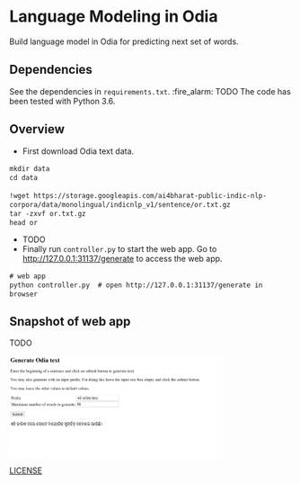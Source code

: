 # Language Modeling in Odia

Build language model in Odia for predicting next set of words.

## Dependencies
See the dependencies in `requirements.txt`.  :fire_alarm: TODO
The code has been tested with Python 3.6.

## Overview

- First download Odia text data.

```shell
mkdir data
cd data

!wget https://storage.googleapis.com/ai4bharat-public-indic-nlp-corpora/data/monolingual/indicnlp_v1/sentence/or.txt.gz
tar -zxvf or.txt.gz
head or
```

- TODO
- Finally run `controller.py` to start the web app. Go to http://127.0.0.1:31137/generate to access the web app.

```shell
# web app
python controller.py  # open http://127.0.0.1:31137/generate in browser
```

## Snapshot of web app
TODO

<img src="/snapshot.png" width="75%" height="75%"/>

[LICENSE](https://github.com/OdiaNLP/language-modeling/blob/main/LICENSE)